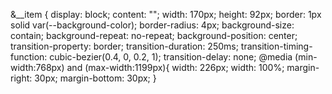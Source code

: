  &__item {
        display: block;
        content: "";
        width: 170px;
        height: 92px;
        border: 1px solid var(--background-color);
        border-radius: 4px;
        background-size: contain;
        background-repeat: no-repeat;
        background-position: center;
        transition-property: border;
        transition-duration: 250ms;
        transition-timing-function: cubic-bezier(0.4, 0, 0.2, 1);
        transition-delay: none; 
@media (min-width:768px) and (max-width:1199px){
    width: 226px;
    width: 100%;
    margin-right: 30px;
    margin-bottom: 30px;
}